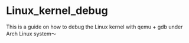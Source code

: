 # Linux_kernel_debug
This is a guide on how to debug the Linux kernel with qemu + gdb under Arch Linux system～
